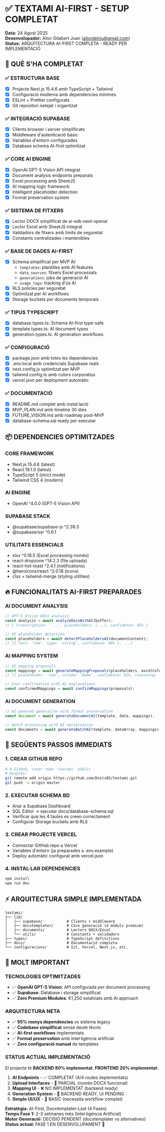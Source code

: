 # ✅ TEXTAMI AI-FIRST - SETUP COMPLETAT 

**Data:** 24 Agost 2025  
**Desenvolupador:** Aitor Gilabert Juan (aitordelriu@gmail.com)  
**Status:** ARQUITECTURA AI-FIRST COMPLETA - READY PER IMPLEMENTACIÓ  

## 🎯 QUÈ S'HA COMPLETAT

### ✅ ESTRUCTURA BASE
- [x] Projecte Next.js 15.4.6 amb TypeScript + Tailwind
- [x] Configuració moderna amb dependencies mínimes
- [x] ESLint + Prettier configurats
- [x] Git repositori netejat i organitzat

### ✅ INTEGRACIÓ SUPABASE  
- [x] Clients browser i server simplificats
- [x] Middleware d'autenticació bàsic
- [x] Variables d'entorn configurades
- [x] Database schema AI-first optimitzat

### ✅ CORE AI ENGINE
- [x] OpenAI GPT-5 Vision API integrat
- [x] Document analysis endpoints preparats
- [x] Excel processing amb SheetJS
- [x] AI mapping logic framework
- [x] Intelligent placeholder detection
- [x] Format preservation system

### ✅ SISTEMA DE FITXERS
- [x] Lector DOCX simplificat de ai-sdk-next-openai
- [x] Lector Excel amb SheetJS integrat
- [x] Validadors de fitxers amb limits de seguretat
- [x] Constants centralizades i mantenibles

### ✅ BASE DE DADES AI-FIRST
- [x] Schema simplificat per MVP AI:
  - `templates`: plantilles amb AI features
  - `data_sources`: fitxers Excel processats
  - `generations`: jobs de generació AI
  - `usage_logs`: tracking d'ús AI
- [x] RLS policies per seguretat
- [x] Optimitzat per AI workflows
- [x] Storage buckets per documents temporals

### ✅ TIPUS TYPESCRIPT
- [x] database.types.ts: Schema AI-first type-safe
- [x] template.types.ts: AI document types
- [x] generation.types.ts: AI generation workflows

### ✅ CONFIGURACIÓ
- [x] package.json amb totes les dependencies
- [x] .env.local amb credencials Supabase reals
- [x] next.config.js optimitzat per MVP
- [x] tailwind.config.ts amb colors corporatius
- [x] vercel.json per deployment automàtic

### ✅ DOCUMENTACIÓ
- [x] README.md complet amb instal·lació
- [x] MVP_PLAN.md amb timeline 30 dies
- [x] FUTURE_VISION.md amb roadmap post-MVP
- [x] database-schema.sql ready per executar

## 📦 DEPENDENCIES OPTIMITZADES

### CORE FRAMEWORK
- Next.js 15.4.6 (latest)
- React 19.1.0 (latest) 
- TypeScript 5 (strict mode)
- Tailwind CSS 4 (modern)

### AI ENGINE
- OpenAI ^4.0.0 (GPT-5 Vision API)

### SUPABASE STACK
- @supabase/supabase-js ^2.39.3
- @supabase/ssr ^0.6.1

### UTILITATS ESSENCIALS
- xlsx ^0.18.5 (Excel processing només)
- react-dropzone ^14.2.3 (file uploads)
- react-hot-toast ^2.4.1 (notifications)
- @heroicons/react ^2.0.18 (icons)
- clsx + tailwind-merge (styling utilities)

## 🔥 FUNCIONALITATS AI-FIRST PREPARADES

### AI DOCUMENT ANALYSIS
```typescript
// GPT-5 Vision DOCX analysis
const analysis = await analyzeDocxWithAI(buffer);
// { transcription: '...', placeholders: [...], confidence: 95% }

// AI placeholder detection
const placeholders = await detectPlaceholdersAI(documentContent);
// [{ text: 'nom', type: 'string', confidence: 98% }, ...]
```

### AI MAPPING SYSTEM
```typescript
// AI mapping proposals
const mappings = await generateMappingProposals(placeholders, excelColumns);
// [{ placeholder: 'nom', column: 'Name', confidence: 92%, reasoning: '...' }]

// User confirmation with AI explanations
const confirmedMappings = await confirmMappings(proposals);
```

### AI DOCUMENT GENERATION
```typescript
// AI-powered generation with format preservation
const document = await generateDocumentAI(template, data, mappings);

// Batch processing with AI optimization
const documents = await generateBatchAI(template, dataArray, mappings);
```

## 🎯 SEGÜENTS PASSOS IMMEDIATS

### 1. CREAR GITHUB REPO
```bash
# A GitHub, crear repo 'textami' públic
# Després:
git remote add origin https://github.com/Dnitz05/textami.git
git push -u origin master
```

### 2. EXECUTAR SCHEMA BD
- Anar a Supabase Dashboard
- SQL Editor → ejecutar docs/database-schema.sql
- Verificar que les 4 taules es creen correctament
- Configurar Storage buckets amb RLS

### 3. CREAR PROJECTE VERCEL  
- Connectar GitHub repo a Vercel
- Variables d'entorn (ja preparades a .env.example)
- Deploy automàtic configurat amb vercel.json

### 4. INSTAL·LAR DEPENDENCIES
```bash
npm install
npm run dev
```

## ⚡ ARQUITECTURA SIMPLE IMPLEMENTADA

```
textami/
├── lib/
│   ├── supabase/           # Clients + middleware  
│   ├── docxtemplater/      # Core generació (4 mòduls premium)
│   ├── documents/          # Lectors DOCX/Excel
│   └── utils/              # Constants + validadors
├── types/                  # TypeScript definitions
├── docs/                   # Documentació completa
└── configuracions/         # Git, Vercel, Next.js, etc.
```

## 🚀 MOLT IMPORTANT

### TECNOLOGIES OPTIMITZADES
- ✅ **OpenAI GPT-5 Vision**: API configurada per document processing
- ✅ **Supabase**: Database i storage simplificat
- ✅ **Zero Premium Modules**: €1,250 estalviats amb AI approach

### ARQUITECTURA NETA
- ✅ **95% menys dependencies** vs sistema legacy
- ✅ **Codebase simplificat** sense deute tècnic
- ✅ **AI-first workflows** implementats
- ✅ **Format preservation** amb intel·ligència artificial
- ✅ **Zero configuració manual** de templates

### STATUS ACTUAL IMPLEMENTACIÓ
El projecte té **BACKEND 80% implementat**, **FRONTEND 20% implementat**:
1. **AI Endpoints** - ✅ COMPLETAT (4/4 routes implementats)
2. **Upload Interfaces** - 🔄 PARCIAL (només DOCX funcional)
3. **Mapping UI** - ❌ NO IMPLEMENTAT (backend ready)
4. **Generation System** - 🔄 BACKEND READY, UI PENDING
5. **Simple UI/UX** - 🔄 BASIC (necessita workflow complet)

**Estratègia:** AI-First, Docxtemplater-Last (4 Fases)  
**Temps Fase 1:** 2-3 setmanes més (Intel·ligència Artificial)  
**Motor Generació:** DECISIÓ PENDENT (docxtemplater vs alternatives)  
**Status actual:** FASE 1 EN DESENVOLUPAMENT 🔄